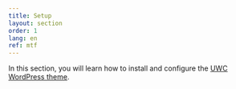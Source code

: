 ```yaml
---
title: Setup
layout: section
order: 1
lang: en
ref: mtf
---
```


In this section, you will learn how to install and configure the [UWC WordPress theme](https://github.com/uwc/uwc-website).
